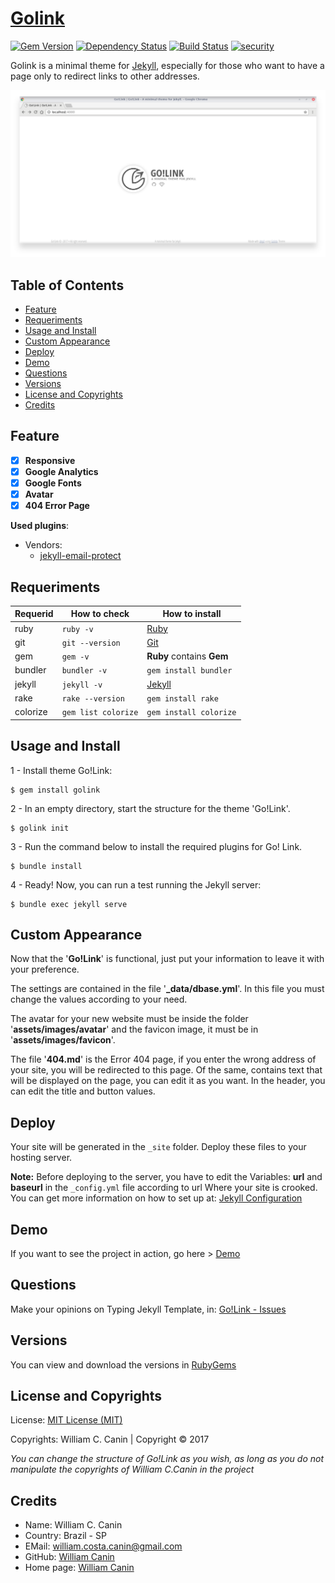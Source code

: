 # [Golink](https://github.com/williamcanin/golink)

[![Gem Version](https://badge.fury.io/rb/golink.svg)](https://badge.fury.io/rb/golink)
[![Dependency Status](https://gemnasium.com/badges/github.com/williamcanin/golink.svg)](https://gemnasium.com/github.com/williamcanin/golink)
[![Build Status](https://travis-ci.org/williamcanin/golink.svg?branch=master)](https://travis-ci.org/williamcanin/golink)
[![security](https://hakiri.io/github/williamcanin/golink/master.svg)](https://hakiri.io/github/williamcanin/golink/master)


Golink is a minimal theme for [Jekyll](https://jekyllrb.com), especially for those who want to have a page only to redirect links to other addresses.

![Go!Link Theme](https://raw.githubusercontent.com/williamcanin/golink/master/screenshot.png)

## Table of Contents

* [Feature](https://github.com/williamcanin/golink/#feature)
* [Requeriments](https://github.com/williamcanin/golink/#requeriments)
* [Usage and Install](https://github.com/williamcanin/golink/#usage-and-install)
* [Custom Appearance](https://github.com/williamcanin/golink/#custom-appearance)
* [Deploy](https://github.com/williamcanin/golink/#deploy)
* [Demo](https://github.com/williamcanin/golink/#demo)
* [Questions](https://github.com/williamcanin/golink/#questions)
* [Versions](https://github.com/williamcanin/golink/#versions)
* [License and Copyrights](https://github.com/williamcanin/golink/#license-and-copyrights)
* [Credits](https://github.com/williamcanin/golink/#credits)


## Feature

- [x] **Responsive**
- [x] **Google Analytics**
- [x] **Google Fonts**
- [x] **Avatar**
- [x] **404 Error Page**

**Used plugins**:

* Vendors:
    - [jekyll-email-protect](https://github.com/vwochnik/jekyll-email-protect)


## Requeriments

| Requerid        | How to check        | How to install  |
| --------------- | ------------------- | -------------- | 
| ruby            | `ruby -v`           | [Ruby](https://www.ruby-lang.org) |
| git             | `git --version`     | [Git](http://git-scm.com/) |
| gem             | `gem -v`            | **Ruby** contains **Gem** |
| bundler         | `bundler -v`        | `gem install bundler` |
| jekyll          | `jekyll -v`         | [Jekyll](https://jekyllrb.com/) |
| rake            | `rake --version`    | `gem install rake` |
| colorize        | `gem list colorize` | `gem install colorize` |

## Usage and Install

1 - Install theme Go!Link:

```
$ gem install golink
```

2 - In an empty directory, start the structure for the theme 'Go!Link'.

```
$ golink init
```

3 - Run the command below to install the required plugins for Go! Link.

```
$ bundle install
```

4 - Ready! Now, you can run a test running the Jekyll server:

```
$ bundle exec jekyll serve
```


## Custom Appearance

Now that the '**Go!Link**' is functional, just put your information to leave it with your preference.

The settings are contained in the file '**_data/dbase.yml**'. In this file you must change the values according to your need.

The avatar for your new website must be inside the folder '**assets/images/avatar**' and the favicon image, it must be in '**assets/images/favicon**'.

The file '**404.md**' is the Error 404 page, if you enter the wrong address of your site, you will be redirected to this page. Of the same, contains text that will be displayed on the page, you can edit it as you want. In the header, you can edit the title and button values.

## Deploy

Your site will be generated in the `_site` folder. Deploy these files to your hosting server.

**Note:** Before deploying to the server, you have to edit the
Variables: **url** and **baseurl** in the `_config.yml` file according to url Where your site is crooked. You can get more information on how to set up at: [Jekyll Configuration](https://jekyllrb.com/docs/configuration/#serve-command-options)

## Demo

If you want to see the project in action, go here > [Demo](http://williamcanin.github.io/golink/)

## Questions

Make your opinions on Typing Jekyll Template, in:
[Go!Link - Issues](https://github.com/williamcanin/golink/issues)

## Versions

You can view and download the versions in [RubyGems](https://rubygems.org/gems/golink)

## License and Copyrights

License: [MIT License (MIT)](https://opensource.org/licenses/MIT)

Copyrights: William C. Canin | Copyright © 2017

*You can change the structure of Go!Link as you wish, as long as you do not manipulate the copyrights of William C.Canin in the project*

## Credits

* Name: William C. Canin 
* Country: Brazil - SP
* EMail: william.costa.canin@gmail.com    
* GitHub: [William Canin](http://github.com/williamcanin)
* Home page: [William Canin](http://williamcanin.github.com)



